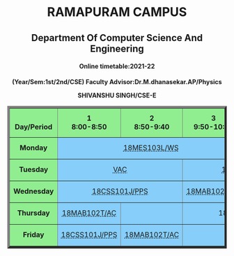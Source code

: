 <html lang="en">

<head>
    <meta charset="UTF-8">
    <meta http-equiv="X-UA-Compatible" content="IE=edge">
    <meta name="viewport" content="width=device-width, initial-scale=1.0">
    <title>Timetable</title>
</head>

<body align="center">
    <h1>RAMAPURAM CAMPUS</h1>
    <h2>Department Of Computer Science And Engineering</h2>
    <h4>Online timetable:2021-22</h4>
    <p><b>(Year/Sem:1st/2nd/CSE) Faculty Advisor:Dr.M.dhanasekar.AP/Physics</b></p>
    <p><strong>SHIVANSHU SINGH/CSE-E</strong></p>
    <table bgcolor="lightskyblue" border="5" cellspacing="0" align="center">
        <!--<caption>Timetable</caption>-->
        <tr bgcolor="lightgreen">
            <td align="center" height="50" width="100"><br>
                <b>Day/Period</b><br>
            </td>
            <td align="center" height="50" width="100">
                <b>1<br>8:00-8:50</b>
            </td>
            <td align="center" height="50" width="100">
                <b>2<br>8:50-9:40</b>
            </td>
            <td align="center" height="50" width="100">
                <b>3<br>9:50-10:40</b>
            </td>
            <td align="center" height="50" width="100">
                <b>4<br> 10:40-11:30</b>
            </td>
            <td align="center" height="50" width="100">
                <b> <br> 11:30-12:20</b>
            </td>
            <td align="center" height="50" width="100">
                <b>5<br>12:20-1:10</b>
            </td>
            <td align="center" height="50" width="100">
                <b>6<br>1:10-2:00</b>
            </td>
            <td align="center" height="50" width="100">
                <b>7<br>2:00-2:50</b>
            </td>
            <td align="center" height="50" width="100">
                <b>8<br>2:50-3:40</b>
            </td>
        </tr>
        <tr>
            <td align="center" height="50" bgcolor="lightgreen">
                <b>Monday</b>
            </td>
            <td align="center" height="50" colspan="3"> <abbr title="(Mr.G.Manikandan)		"> 18MES103L/WS </abbr>
            </td>
            <td align="center" height="50"> <abbr title="(Dr.K.S.Yoganand)">18CYB101J/CHEM</abbr>
            </td>
            <td rowspan="5" align="center" height="50">
                <h2>L<br>U<br>N<br>C<br>H </h2>
            </td>
            <td align="center" height="50"> <abbr title="(Ms.S.Vanishree)"> 18MAB102T/AC </abbr>
            </td>
            <td align="center" height="50"> <abbr title="(Dr.K.Nagamani)"> 18LEM102J/VE </abbr>
            </td>
            <td align="center" height="50" colspan="2"> <abbr title="(Dr.K.S.Yoganand)">18CYB101J/CHEM </abbr> </td>
        </tr>
        <tr>
            <td align="center" height="50" bgcolor="lightgreen">
                <b>Tuesday</b>
            </td>
            <td align="center" height="50" colspan="2"> <abbr title="(SAI Faculty)">VAC </abbr>
            </td>
            <td align="center" height="50" colspan="2"> <abbr title="(Mr.G.Manikandan)"> 18MES103L/WS </abbr></td>
            <td align="center" height="50" colspan="2"> <abbr title="(Ms.Shanthini)">18PDH101T/APTI</abbr></td>
            <td align="center" height="50"> <abbr title="(Dr.K.S.Yoganand)">18CYB101J/CHEM</abbr></td>
            <td align="center" height="50"> <abbr title="(Dr.K.S.Yoganand)">18CYB101J/CHEM</abbr></td>
        </tr>
        <tr>
            <td align="center" height="50" bgcolor="lightgreen">
                <b>Wednesday</b>
            </td>
            <td align="center" colspan="2" height="50"> <abbr
                    title="(Dr.J Faritha Banu /Mr.Sadhasivam)">18CSS101J/PPS</abbr></td>
            <td align="center" height="50"> <abbr title="(Ms.S.Vanishree)">18MAB102T/AC</abbr> </td>
            <td align="center" height="50"> <abbr title="(Dr.K.S.Yoganand)">18CYB101J/CHEM</abbr></td>
            <td align="center" colspan="2" height="50">18LEH10XJ/LANG
            </td>
            <td align="center" height="50"> <abbr title="(Dr.J Faritha Banu /Mr.Sadhasivam)"> 18CSS101J/PPS </abbr></td>
            <td align="center" height="50"></td>
        </tr>
        <tr>
            <td align="center" height="50" bgcolor="lightgreen">
                <b>Thursday</b>
            </td>
            <td align="center" height="50"> <abbr title="(Ms.S.Vanishree)">18MAB102T/AC</abbr> </td>
            <td align="center" height="50"></td>
            <td align="center" height="50" colspan="2">18LEH10XJ/LANG
            </td>
            <td align="center" height="50"> <abbr title="(Dr.J Faritha Banu/Mr.Sadhasivam)">18CSS101J/PPS</abbr>
            </td>
            <td align="center" height="50"></td>
            <td align="center" colspan="2" height="50"> <abbr title="(Dr.Balasubramaniam)">18GNM104L/NSO</abbr>
            </td>
        </tr>
        <tr>
            <td align="center" height="50" bgcolor="lightgreen">
                <b>Friday</b>
            </td>
            <td align="center" height="50"> <abbr title="(Dr.J Faritha Banu/Mr.Sadhasivam)">18CSS101J/PPS</abbr>
            </td>
            <td align="center" height="50"> <abbr title="(Ms.S.Vanishree)">18MAB102T/AC</abbr> </td>
            <td align="center" height="50"></td>
            <td align="center" height="50"> <abbr title="Dr.K.Nagamani">18LEM102J/VE</abbr> 
            </td>
            <td align="center" height="50" colspan="2"> <abbr title="(Dr.J Faritha Banu/Mr.Sadhasivam)">18CSS101J/PPS</abbr></td>
            <td align="center" height="50"></td>
            <td align="center" height="50"></td>
        </tr>
    </table>
</body>

</html>
